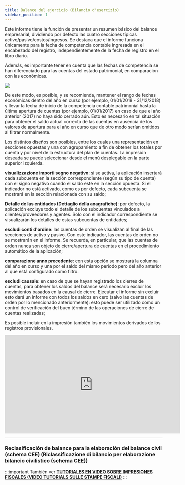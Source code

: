 ```yaml
---
title: Balance del ejercicio (Bilancio d'esercizio)
sidebar_position: 1
---
```


Este informe tiene la función de presentar un resumen básico del balance empresarial, dividiendo por defecto las cuatro secciones típicas activo/pasivo/costos/ingresos. Se destaca que el informe funciona únicamente para la fecha de competencia contable ingresada en el encabezado del registro, independientemente de la fecha de registro en el libro diario.

Además, es importante tener en cuenta que las fechas de competencia se han diferenciado para las cuentas del estado patrimonial, en comparación con las económicas.

![](/img/it-it/finance-area/ledger-records/fiscal-report/period-balance-sheet/image01.png)

De este modo, es posible, y se recomienda, mantener el rango de fechas económicas dentro del año en curso (por ejemplo, 01/01/2018 - 31/12/2018) y llevar la fecha de inicio de la competencia contable patrimonial hasta la última apertura de cuentas (por ejemplo, 01/01/2017) en caso de que el año anterior (2017) no haya sido cerrado aún. Esto es necesario en tal situación para obtener el saldo actual correcto de las cuentas en ausencia de los valores de apertura para el año en curso que de otro modo serían omitidos al filtrar normalmente.

Los distintos diseños son posibles, entre los cuales una representación en secciones opuestas y una con agrupamiento a fin de obtener los totales por cuenta y por nivel de la estructura del plan de cuentas. La impresión deseada se puede seleccionar desde el menú desplegable en la parte superior izquierda.

**visualizzazione importi segno negativo**: si se activa, la aplicación insertará cada subcuenta en la sección correspondiente (según su tipo de cuenta) con el signo negativo cuando el saldo esté en la sección opuesta. Si el indicador no está activado, como es por defecto, cada subcuenta se mostrará en la sección relacionada con su saldo;

**Detalle de las entidades (Dettaglio della anagrafiche)**: por defecto, la aplicación excluye todo el detalle de los subcuentas vinculados a clientes/proveedores y agentes. Solo con el indicador correspondiente se visualizarán los detalles de estas subcuentas de entidades;

**escludi conti d'ordine**: las cuentas de orden se visualizan al final de las secciones de activo y pasivo. Con este indicador, las cuentas de orden no se mostrarán en el informe. Se recuerda, en particular, que las cuentas de orden nunca son objeto de cierre/apertura de cuentas en el procedimiento automático de la aplicación;

**comparazione anno precedente**: con esta opción se mostrará la columna del año en curso y una por el saldo del mismo período pero del año anterior al que está configurado como filtro.

**escludi causale**: en caso de que se hayan registrado los cierres de cuentas, para obtener los saldos del balance será necesario excluir los movimientos basados en la causal de cierre. Ejecutar el informe sin excluir esto dará un informe con todos los saldos en cero (salvo las cuentas de orden por lo mencionado anteriormente): esto puede ser utilizado como un control de verificación del buen término de las operaciones de cierre de cuentas realizadas;

Es posible incluir en la impresión también los movimientos derivados de los registros provisionales.

<iframe width="560" height="315" src="https://www.youtube.com/embed/E_lIBlV2OXI" title="YouTube video player" frameborder="0" allowfullscreen="true"></iframe>

---

### Reclasificación de balance para la elaboración del balance civil (schema CEE) (Riclassificazione di bilancio per elaborazione bilancio civilistico (schema CEE))

:::important También ver
[**TUTORIALES EN VIDEO SOBRE IMPRESIONES FISCALES (VIDEO TUTORIALS SULLE STAMPE FISCALI)**](/docs/video/finance/intro)
:::